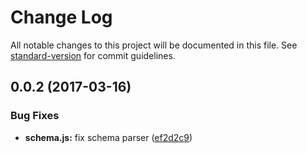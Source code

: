# Change Log

All notable changes to this project will be documented in this file. See [standard-version](https://github.com/conventional-changelog/standard-version) for commit guidelines.

<a name="0.0.2"></a>
## 0.0.2 (2017-03-16)


### Bug Fixes

* **schema.js:** fix schema parser ([ef2d2c9](https://github.com/Workpop/json-schema-to-flow-type/commit/ef2d2c9))
